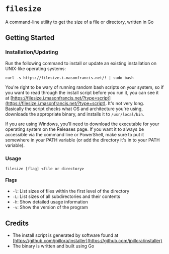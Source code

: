 # `filesize`

A command-line utility to get the size of a file or directory, written in Go

## Getting Started

### Installation/Updating

Run the following command to install or update an existing installation on UNIX-like operating systems:

```
curl -s https://filesize.i.masonfrancis.net/! | sudo bash
```

You're right to be wary of running random bash scripts on your system, so if you want to read through the install script before you run it, you can see it at [https://filesize.i.masonfrancis.net/?type=script](https://filesize.i.masonfrancis.net/?type=script). It's not very long. 
Basically the script checks what OS and architecture you're using, downloads the appropriate binary, and installs it to `/usr/local/bin`.


If you are using Windows, you'll need to download the executable for your operating system on the Releases page. If you want it to always be accessible via the
command line or PowerShell, make sure to put it somewhere in your PATH variable (or add the directory it's in to your PATH variable).

### Usage

```
filesize [flag] <file or directory>
```

#### Flags

- `-l`: List sizes of files within the first level of the directory
- `-L`: List sizes of all subdirectories and their contents
- `-h`: Show detailed usage information
- `-v`: Show the version of the program

## Credits

- The install script is generated by software found at [https://github.com/jpillora/installer](https://github.com/jpillora/installer)
- The binary is written and built using Go
